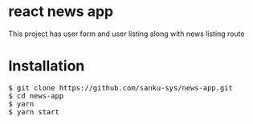 # react news app
This project has user form and user listing along with news listing route

# Installation 
<pre>
$ git clone https://github.com/sanku-sys/news-app.git
$ cd news-app
$ yarn
$ yarn start
</pre>


